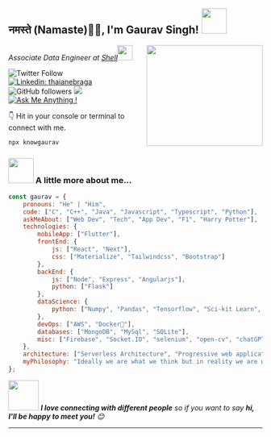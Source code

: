 <h2>नमस्ते (Namaste)🙏🏻, I'm Gaurav Singh! <img src="https://media.giphy.com/media/OcCRxYryNrVaBbaUSs/giphy.gif" width="50"></h2>
<img align='right' src="https://media.giphy.com/media/M9gbBd9nbDrOTu1Mqx/giphy.gif" width="230" height="200">
<p><em>Associate Data Engineer at <a href="http://www.shell.com">Shell</a><img src="https://media.giphy.com/media/WUlplcMpOCEmTGBtBW/giphy.gif" width="30"> 
</em></p>


![Twitter Follow](https://img.shields.io/twitter/follow/knowgaurav01?label=Follow)
[![Linkedin: thaianebraga](https://img.shields.io/badge/-Gaurav-blue?style=flat-square&logo=Linkedin&logoColor=white&link=https://linkedin.com/in/knowgaurav/)](https://linkedin.com/in/knowgaurav/)
![GitHub followers](https://img.shields.io/github/followers/knowgaurav?label=Follow&style=social)
![](https://komarev.com/ghpvc/?username=knowgaurav&color=blue)
[![Ask Me Anything !](https://img.shields.io/badge/Ask%20me-anything-1abc9c.svg)](https://gitHub.com/knowgaurav/ama)


👇 Hit in your console or terminal to connect with me.


```bash
npx knowgaurav
```


### <img src="https://media.giphy.com/media/VgCDAzcKvsR6OM0uWg/giphy.gif" width="50"> A little more about me...  

```javascript
const gaurav = {
    pronouns: "He" | "Him",
    code: ["C", "C++", "Java", "Javascript", "Typescript", "Python"],
    askMeAbout: ["Web Dev", "Tech", "App Dev", "F1", "Harry Potter"],
    technologies: {
        mobileApp: ["Flutter"],
        frontEnd: {
            js: ["React", "Next"],
            css: ["Materialize", "Tailwindcss", "Bootstrap"]
        },
        backEnd: {
            js: ["Node", "Express", "Angularjs"],
            python: ["Flask"]
        },
        dataScience: {
            python: ["Numpy", "Pandas", "Tensorflow", "Sci-kit Learn", "Matplotlib", "Seaborn"]
        },
        devOps: ["AWS", "Docker🐳"],
        databases: ["MongoDB", "MySql", "SQLite"],
        misc: ["Firebase", "Socket.IO", "selenium", "open-cv", "chatGPT"]
    },
    architecture: ["Serverless Architecture", "Progressive web applications", "Single page applications"],
    myPhilosophy: "Ideally we are what we think but in reality we are what we do."
};
```

<img src="https://media.giphy.com/media/LnQjpWaON8nhr21vNW/giphy.gif" width="60"> <em><b>I love connecting with different people</b> so if you want to say <b>hi, I'll be happy to meet you!</b> 😊</em>

---
